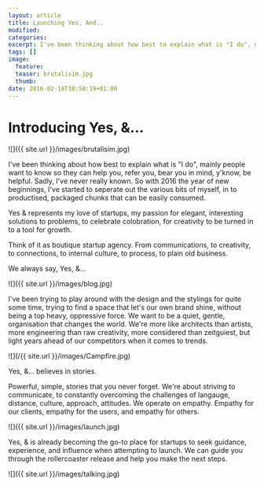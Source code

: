 ```yaml
---
layout: article
title: Launching Yes, And..
modified:
categories: 
excerpt: I've been thinking about how best to explain what is "I do", mainly people want to know so they can help you, refer you, bear you in mind, y'know, be helpful. Sadly, I've never really known. So with 2016 the year of new beginnings, I've started to seperate out the various bits of myself, in to productised, packaged chunks that can be easily consumed.
tags: []
image: 
  feature: 
  teaser: brutalisim.jpg
  thumb:
date: 2016-02-18T10:58:19+01:00
---
```

# Introducing Yes, &...

![]({{ site.url }}/images/brutalisim.jpg)



I've been thinking about how best to explain what is "I do", mainly people want to know so they can help you, refer you, bear you in mind, y'know, be helpful. Sadly, I've never really known. So with 2016 the year of new beginnings, I've started to seperate out the various bits of myself, in to productised, packaged chunks that can be easily consumed.

Yes & represents my love of startups, my passion for elegant, interesting solutions to problems, to celebrate colobration, for creativity to be turned in to a tool for growth.

Think of it as boutique startup agency. From communications, to creativity, to connections, to internal culture, to process, to plain old business.

We always say, Yes, &...

<!-- more -->

![]({{ site.url }}/images/blog.jpg)

I've been trying to play around with the design and the stylings for quite some time, trying to find a space that let's our own brand shine, without being a top heavy, oppressive force. We want to be a quiet, gentle, organisation that changes the world. We're more like architects than artists, more engineering than raw creativity, more considered than zeitguiest, but light years ahead of our competitors when it comes to trends.

![](/{{ site.url }}/images/Campfire.jpg)

Yes, &... believes in stories.

Powerful, simple, stories that you never forget. We're about striving to communicate, to constantly overcoming the challenges of langauge, distance, culture, approach, attitudes. We operate on empathy. Empathy for our clients, empathy for the users, and empathy for others.

![]({{ site.url }}/images/launch.jpg)

Yes, & is already becoming the go-to place for startups to seek guidance, experience, and influence when attempting to launch. We can guide you through the rollercoaster release and help you make the next steps.

![]({{ site.url }}/images/talking.jpg)

